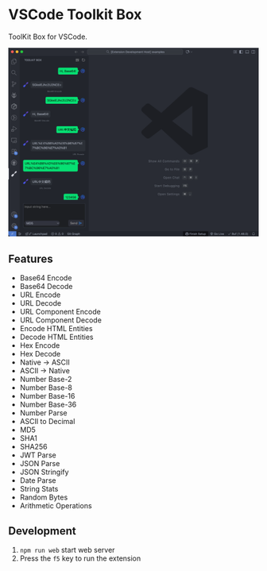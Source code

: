 # VSCode Toolkit Box

ToolKit Box for VSCode.

![Preview](preview.png)

## Features

- Base64 Encode
- Base64 Decode
- URL Encode
- URL Decode
- URL Component Encode
- URL Component Decode
- Encode HTML Entities
- Decode HTML Entities
- Hex Encode
- Hex Decode
- Native -> ASCII
- ASCII -> Native
- Number Base-2
- Number Base-8
- Number Base-16
- Number Base-36
- Number Parse
- ASCII to Decimal
- MD5
- SHA1
- SHA256
- JWT Parse
- JSON Parse
- JSON Stringify
- Date Parse
- String Stats
- Random Bytes
- Arithmetic Operations

## Development

1. `npm run web` start web server
2. Press the `f5` key to run the extension
